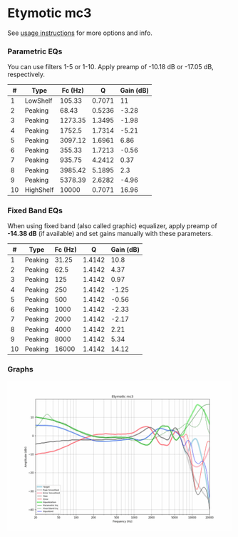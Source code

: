 # Etymotic mc3
See [usage instructions](https://github.com/jaakkopasanen/AutoEq#usage) for more options and info.

### Parametric EQs
You can use filters 1-5 or 1-10. Apply preamp of -10.18 dB or -17.05 dB, respectively.

|   # | Type      |   Fc (Hz) |      Q |   Gain (dB) |
|-----|-----------|-----------|--------|-------------|
|   1 | LowShelf  |    105.33 | 0.7071 |       11    |
|   2 | Peaking   |     68.43 | 0.5236 |       -3.28 |
|   3 | Peaking   |   1273.35 | 1.3495 |       -1.98 |
|   4 | Peaking   |   1752.5  | 1.7314 |       -5.21 |
|   5 | Peaking   |   3097.12 | 1.6961 |        6.86 |
|   6 | Peaking   |    355.33 | 1.7213 |       -0.56 |
|   7 | Peaking   |    935.75 | 4.2412 |        0.37 |
|   8 | Peaking   |   3985.42 | 5.1895 |        2.3  |
|   9 | Peaking   |   5378.39 | 2.6282 |       -4.96 |
|  10 | HighShelf |  10000    | 0.7071 |       16.96 |

### Fixed Band EQs
When using fixed band (also called graphic) equalizer, apply preamp of **-14.38 dB** (if available) and set gains manually with these parameters.

|   # | Type    |   Fc (Hz) |      Q |   Gain (dB) |
|-----|---------|-----------|--------|-------------|
|   1 | Peaking |     31.25 | 1.4142 |       10.8  |
|   2 | Peaking |     62.5  | 1.4142 |        4.37 |
|   3 | Peaking |    125    | 1.4142 |        0.97 |
|   4 | Peaking |    250    | 1.4142 |       -1.25 |
|   5 | Peaking |    500    | 1.4142 |       -0.56 |
|   6 | Peaking |   1000    | 1.4142 |       -2.33 |
|   7 | Peaking |   2000    | 1.4142 |       -2.17 |
|   8 | Peaking |   4000    | 1.4142 |        2.21 |
|   9 | Peaking |   8000    | 1.4142 |        5.34 |
|  10 | Peaking |  16000    | 1.4142 |       14.12 |

### Graphs
![](./Etymotic%20mc3.png)
